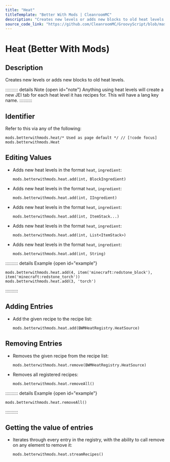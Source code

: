 ```yaml
---
title: "Heat"
titleTemplate: "Better With Mods | CleanroomMC"
description: "Creates new levels or adds new blocks to old heat levels."
source_code_link: "https://github.com/CleanroomMC/GroovyScript/blob/master/src/main/java/com/cleanroommc/groovyscript/compat/mods/betterwithmods/Heat.java"
---
```


# Heat (Better With Mods)

## Description

Creates new levels or adds new blocks to old heat levels.

:::::::::: details Note {open id="note"}
Anything using heat levels will create a new JEI tab for each heat level it has recipes for. This will have a lang key name.
::::::::::

## Identifier

Refer to this via any of the following:

```groovy:no-line-numbers {1}
mods.betterwithmods.heat/* Used as page default */ // [!code focus]
mods.betterwithmods.Heat
```


## Editing Values

- Adds new heat levels in the format `heat`, `ingredient`:

    ```groovy:no-line-numbers
    mods.betterwithmods.heat.add(int, BlockIngredient)
    ```

- Adds new heat levels in the format `heat`, `ingredient`:

    ```groovy:no-line-numbers
    mods.betterwithmods.heat.add(int, IIngredient)
    ```

- Adds new heat levels in the format `heat`, `ingredient`:

    ```groovy:no-line-numbers
    mods.betterwithmods.heat.add(int, ItemStack...)
    ```

- Adds new heat levels in the format `heat`, `ingredient`:

    ```groovy:no-line-numbers
    mods.betterwithmods.heat.add(int, List<ItemStack>)
    ```

- Adds new heat levels in the format `heat`, `ingredient`:

    ```groovy:no-line-numbers
    mods.betterwithmods.heat.add(int, String)
    ```

:::::::::: details Example {open id="example"}
```groovy:no-line-numbers
mods.betterwithmods.heat.add(4, item('minecraft:redstone_block'), item('minecraft:redstone_torch'))
mods.betterwithmods.heat.add(3, 'torch')
```

::::::::::

## Adding Entries

- Add the given recipe to the recipe list:

    ```groovy:no-line-numbers
    mods.betterwithmods.heat.add(BWMHeatRegistry.HeatSource)
    ```


## Removing Entries

- Removes the given recipe from the recipe list:

    ```groovy:no-line-numbers
    mods.betterwithmods.heat.remove(BWMHeatRegistry.HeatSource)
    ```

- Removes all registered recipes:

    ```groovy:no-line-numbers
    mods.betterwithmods.heat.removeAll()
    ```

:::::::::: details Example {open id="example"}
```groovy:no-line-numbers
mods.betterwithmods.heat.removeAll()
```

::::::::::

## Getting the value of entries

- Iterates through every entry in the registry, with the ability to call remove on any element to remove it:

    ```groovy:no-line-numbers
    mods.betterwithmods.heat.streamRecipes()
    ```
